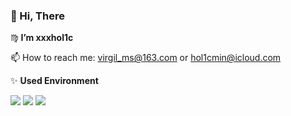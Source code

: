 ### 👋 Hi, There
 ♍ **I’m xxxhol1c**   
 
 📫 How to reach me: virgil_ms@163.com or hol1cmin@icloud.com

 ✨ **Used Environment**  

   ![](https://img.shields.io/badge/-Python-3776AB?style=flat-square&logo=Python&logoColor=fff)
   ![](https://img.shields.io/badge/-Java-007396?style=flat-square&logo=Java&logoColor=fff)
   ![](https://img.shields.io/badge/-Ubuntu-E95420?style=flat-square&logo=Ubuntu&logoColor=fff)

<!---
xxxhol1c/xxxhol1c is a ✨ special ✨ repository because its `README.md` (this file) appears on your GitHub profile.
You can click the Preview link to take a look at your changes.
--->
